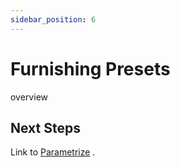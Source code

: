 ```yaml
---
sidebar_position: 6
---
```


# Furnishing Presets
overview

## Next Steps

Link to [Parametrize](parametrize) .
